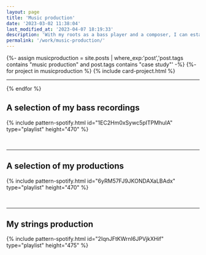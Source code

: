 ```yaml
---
layout: page
title: 'Music production'
date: '2023-03-02 11:38:04'
last_modified_at: '2023-04-07 18:19:33'
description: 'With my roots as a bass player and a composer, I can establish a privileged connection with other artists, delivering a solid, balanced and characterful mix and master.'
permalink: '/work/music-production/'
---
```

{%- assign musicproduction = site.posts | where_exp:'post','post.tags contains "music production" and post.tags contains "case study"' -%}
{%- for project in musicproduction %}
{% include card-project.html %}
<hr>
{% endfor %}

## A selection of my bass recordings

{% include pattern-spotify.html id="1EC2Hm0xSywc5pITPMhuIA" type="playlist" height="470" %}

<br>
<hr>

## A selection of my productions

{% include pattern-spotify.html id="6yRM57FJ9JKONDAXaLBAdx" type="playlist" height="470" %}

<br>
<hr>

## My strings production

{% include pattern-spotify.html id="2IqnJFtKWrnI6JPVjkXHif" type="playlist" height="475" %}

<br>